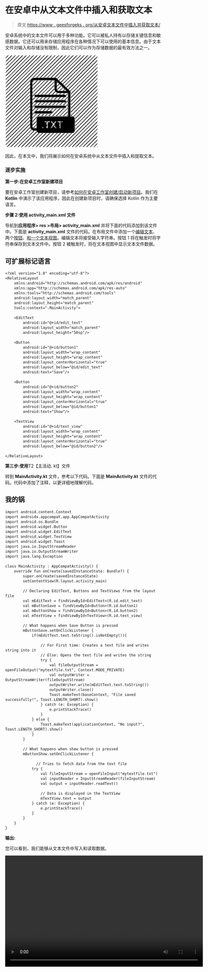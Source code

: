 # 在安卓中从文本文件中插入和获取文本

> 原文:[https://www . geesforgeks . org/从安卓文本文件中插入并获取文本/](https://www.geeksforgeeks.org/insert-and-fetch-text-from-a-text-file-in-android/)

安卓系统中的文本文件可以用于多种功能。它可以被私人持有以存储关键信息和敏感数据。它还可以用来存储应用程序在各种情况下可以使用的基本信息。由于文本文件对输入和存储没有限制，因此它们可以作为存储数据的最有效方法之一。

![](img/38e724b12d9871849e52017969b63f03.png)

因此，在本文中，我们将展示如何在安卓系统中从文本文件中插入和提取文本。

### 逐步实施

**第一步:在安卓工作室新建项目**

要在安卓工作室创建新项目，请参考[如何在安卓工作室创建/启动新项目](https://www.geeksforgeeks.org/android-how-to-create-start-a-new-project-in-android-studio/)。我们在 **Kotlin** 中演示了该应用程序，因此在创建新项目时，请确保选择 Kotlin 作为主要语言。

**步骤 2:使用 activity_main.xml 文件**

导航到**应用程序> res >布局> activity_main.xml** 并将下面的代码添加到该文件中。下面是 **activity_main.xml** 文件的代码。在布局文件中添加一个[编辑文本](https://www.geeksforgeeks.org/android-edittext-in-kotlin/)、两个[按钮](https://www.geeksforgeeks.org/button-in-kotlin/)、[和一个](https://www.geeksforgeeks.org/button-in-kotlin/)[文本视图](https://www.geeksforgeeks.org/textview-in-kotlin/)。编辑文本将接受输入字符串。按钮 1 将在触发时将字符串保存到文本文件中。按钮 2 被触发时，将在文本视图中显示文本文件数据。

## 可扩展标记语言

```
<?xml version="1.0" encoding="utf-8"?>
<RelativeLayout 
    xmlns:android="http://schemas.android.com/apk/res/android"
    xmlns:app="http://schemas.android.com/apk/res-auto"
    xmlns:tools="http://schemas.android.com/tools"
    android:layout_width="match_parent"
    android:layout_height="match_parent"
    tools:context=".MainActivity">

    <EditText
        android:id="@+id/edit_text"
        android:layout_width="match_parent"
        android:layout_height="50sp"/>

    <Button
        android:id="@+id/button1"
        android:layout_width="wrap_content"
        android:layout_height="wrap_content"
        android:layout_centerHorizontal="true"
        android:layout_below="@id/edit_text"
        android:text="Save"/>

    <Button
        android:id="@+id/button2"
        android:layout_width="wrap_content"
        android:layout_height="wrap_content"
        android:layout_centerHorizontal="true"
        android:layout_below="@id/button1"
        android:text="Show"/>

    <TextView
        android:id="@+id/text_view"
        android:layout_width="wrap_content"
        android:layout_height="wrap_content"
        android:layout_centerHorizontal="true"
        android:layout_below="@id/button2"/>

</RelativeLayout>
```

**第三步:使用**T2【主活动. kt】文件

转到 **MainActivity.kt** 文件，参考以下代码。下面是 **MainActivity.kt** 文件的代码。代码中添加了注释，以更详细地理解代码。

## 我的锅

```
import android.content.Context
import androidx.appcompat.app.AppCompatActivity
import android.os.Bundle
import android.widget.Button
import android.widget.EditText
import android.widget.TextView
import android.widget.Toast
import java.io.InputStreamReader
import java.io.OutputStreamWriter
import java.lang.Exception

class MainActivity : AppCompatActivity() {
    override fun onCreate(savedInstanceState: Bundle?) {
        super.onCreate(savedInstanceState)
        setContentView(R.layout.activity_main)

        // Declaring EditText, Buttons and TextViews from the layout file
        val mEditText = findViewById<EditText>(R.id.edit_text)
        val mButtonSave = findViewById<Button>(R.id.button1)
        val mButtonShow = findViewById<Button>(R.id.button2)
        val mTextView = findViewById<TextView>(R.id.text_view)

        // What happens when Save Button is pressed
        mButtonSave.setOnClickListener {
            if(mEditText.text.toString().isNotEmpty()){

                // For First time: Creates a text file and writes string into it
                // Else: Opens the text file and writes the string
                try {
                    val fileOutputStream = openFileOutput("mytextfile.txt", Context.MODE_PRIVATE)
                    val outputWriter = OutputStreamWriter(fileOutputStream)
                    outputWriter.write(mEditText.text.toString())
                    outputWriter.close()
                    Toast.makeText(baseContext, "File saved successfully!", Toast.LENGTH_SHORT).show()
                } catch (e: Exception) {
                    e.printStackTrace()
                }
            } else {
                Toast.makeText(applicationContext, "No input?", Toast.LENGTH_SHORT).show()
            }
        }

        // What happens when show button is pressed
        mButtonShow.setOnClickListener {

              // Tries to fetch data from the text file
            try {
                val fileInputStream = openFileInput("mytextfile.txt")
                val inputReader = InputStreamReader(fileInputStream)
                val output = inputReader.readText()

                // Data is displayed in the TextView
                mTextView.text = output
            } catch (e: Exception) {
                e.printStackTrace()
            }
        }
    }
}
```

**输出:**

您可以看到，我们能够从文本文件中写入和读取数据。

<video class="wp-video-shortcode" id="video-684175-1" width="640" height="360" preload="metadata" controls=""><source type="video/mp4" src="https://media.geeksforgeeks.org/wp-content/uploads/20210826112224/oo5.mp4?_=1">[https://media.geeksforgeeks.org/wp-content/uploads/20210826112224/oo5.mp4](https://media.geeksforgeeks.org/wp-content/uploads/20210826112224/oo5.mp4)</video>